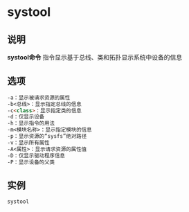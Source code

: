 # systool

## 说明

**systool命令** 指令显示基于总线、类和拓扑显示系统中设备的信息

## 选项

```markdown
-a：显示被请求资源的属性
-b<总线>：显示指定总线的信息
-c<class>：显示指定类的信息
-d：仅显示设备
-h：显示指令的用法
-m<模块名称>：显示指定模块的信息
-p：显示资源的“sysfs”绝对路径
-v：显示所有属性
-A<属性>：显示请求资源的属性值
-D：仅显示驱动程序信息
-P：显示设备的父类
```

## 实例

```bash
systool

```


